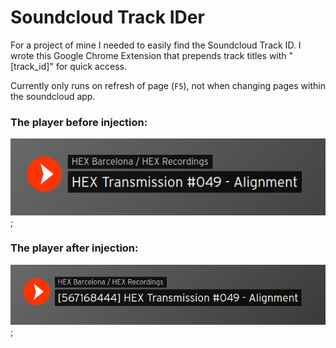 # Soundcloud Track IDer

For a project of mine I needed to easily find the Soundcloud Track ID. I wrote this Google Chrome Extension that prepends track titles with "[track_id]" for quick access.

Currently only runs on refresh of page (`F5`), not when changing pages within the soundcloud app.

### The player before injection:
![Soundcloud player before injection](before_injection.png);

### The player after injection:
![Soundcloud player after injection](after_injection.png);